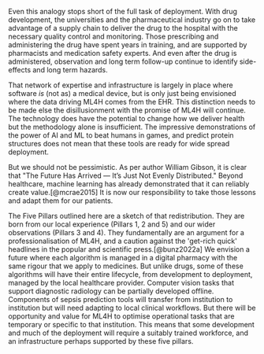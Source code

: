 Even this analogy stops short of the full task of deployment. With drug development, the universities and the pharmaceutical industry go on to take advantage of a supply chain to deliver the drug to the hospital with the necessary quality control and monitoring. Those prescribing and administering the drug have spent years in training, and are supported by pharmacists and medication safety experts. And even after the drug is administered, observation and long term follow-up continue to identify side-effects and long term hazards.

That network of expertise and infrastructure is largely in place where software _is_ (not as) a medical device, but is only just being envisioned where the data driving ML4H comes from the EHR. This distinction needs to be made else the disillusionment with the promise of ML4H will continue. The technology does have the potential to change how we deliver health but the methodology alone is insufficient. The impressive demonstrations of the power of AI and ML to beat humans in games, and predict protein structures does not mean that these tools are ready for wide spread deployment. 

But we should not be pessimistic. As per author William Gibson, it is clear that "The Future Has Arrived — It’s Just Not Evenly Distributed." Beyond healthcare, machine learning has already demonstrated that it can reliably create value.[@mcrae2015] It is now our responsibility to take those lessons and adapt them for our patients.

The Five Pillars outlined here are a sketch of that redistribution. They are born from our local experience (Pillars 1, 2 and 5) and our wider observations (Pillars 3 and 4). They fundamentally are an argument for a professionalisation of ML4H, and a caution against the 'get-rich quick' headlines in the popular and scientific press.[@bunz2022a] We envision a future where each algorithm is managed in a digital pharmacy with the same rigour that we apply to medicines. But unlike drugs, some of these algorithms will have their entire lifecycle, from development to deployment, managed by the local healthcare provider. Computer vision tasks that support diagnostic radiology can be partially developed offline. Components of sepsis prediction tools will transfer from institution to institution but will need adapting to local clinical workflows. But there will be opportunity and value for ML4H to optimise operational tasks that are temporary or specific to that institution. This means that some development and much of the deployment will require a suitably trained workforce, and an infrastructure perhaps supported by these five pillars.
